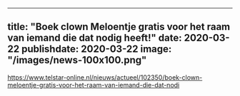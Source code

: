 
---
title: "Boek clown Meloentje gratis voor het raam van iemand die dat nodig heeft!"
date: 2020-03-22
publishdate: 2020-03-22
image: "/images/news-100x100.png"
---

https://www.telstar-online.nl/nieuws/actueel/102350/boek-clown-meloentje-gratis-voor-het-raam-van-iemand-die-dat-nodi